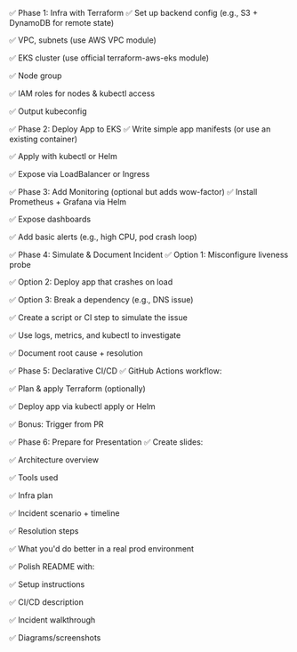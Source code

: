 ✅ Phase 1: Infra with Terraform
✅ Set up backend config (e.g., S3 + DynamoDB for remote state)

✅ VPC, subnets (use AWS VPC module)

✅ EKS cluster (use official terraform-aws-eks module)

✅ Node group

✅ IAM roles for nodes & kubectl access

✅ Output kubeconfig

✅ Phase 2: Deploy App to EKS
✅ Write simple app manifests (or use an existing container)

✅ Apply with kubectl or Helm

✅ Expose via LoadBalancer or Ingress

✅ Phase 3: Add Monitoring (optional but adds wow-factor)
✅ Install Prometheus + Grafana via Helm

✅ Expose dashboards

✅ Add basic alerts (e.g., high CPU, pod crash loop)

✅ Phase 4: Simulate & Document Incident
✅ Option 1: Misconfigure liveness probe

✅ Option 2: Deploy app that crashes on load

✅ Option 3: Break a dependency (e.g., DNS issue)

✅ Create a script or CI step to simulate the issue

✅ Use logs, metrics, and kubectl to investigate

✅ Document root cause + resolution

✅ Phase 5: Declarative CI/CD
✅ GitHub Actions workflow:

✅ Plan & apply Terraform (optionally)

✅ Deploy app via kubectl apply or Helm

✅ Bonus: Trigger from PR

✅ Phase 6: Prepare for Presentation
✅ Create slides:

✅ Architecture overview

✅ Tools used

✅ Infra plan

✅ Incident scenario + timeline

✅ Resolution steps

✅ What you'd do better in a real prod environment

✅ Polish README with:

✅ Setup instructions

✅ CI/CD description

✅ Incident walkthrough

✅ Diagrams/screenshots